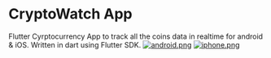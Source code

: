 # CryptoWatch App
Flutter Cyrptocurrency App to track all the coins data in realtime for android & iOS. Written in 
dart using Flutter SDK. 
[![android.png](https://i.postimg.cc/HsLZnjGQ/android.png)](https://postimg.cc/xqWyFf1C)
[![iphone.png](https://i.postimg.cc/FHyLQgPG/iphone.png)](https://postimg.cc/SnKs68bz)
